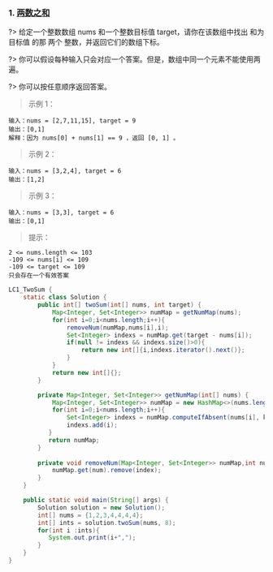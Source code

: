 ### 1. [ 两数之和](https://leetcode-cn.com/problems/two-sum)

?> 给定一个整数数组 nums 和一个整数目标值 target，请你在该数组中找出 和为目标值 的那 两个 整数，并返回它们的数组下标。

?> 你可以假设每种输入只会对应一个答案。但是，数组中同一个元素不能使用两遍。

?> 你可以按任意顺序返回答案。



> 示例 1：

```
输入：nums = [2,7,11,15], target = 9
输出：[0,1]
解释：因为 nums[0] + nums[1] == 9 ，返回 [0, 1] 。
```



> 示例 2：

```
输入：nums = [3,2,4], target = 6
输出：[1,2]
```


> 示例 3：

```
输入：nums = [3,3], target = 6
输出：[0,1]
```


> 提示：

```
2 <= nums.length <= 103
-109 <= nums[i] <= 109
-109 <= target <= 109
只会存在一个有效答案
```

```java
LC1_TwoSum {
    static class Solution {
        public int[] twoSum(int[] nums, int target) {
            Map<Integer, Set<Integer>> numMap = getNumMap(nums);
            for(int i=0;i<nums.length;i++){
                removeNum(numMap,nums[i],i);
                Set<Integer> indexs = numMap.get(target - nums[i]);
                if(null != indexs && indexs.size()>0){
                    return new int[]{i,indexs.iterator().next()};
                }
            }
            return new int[]{};
        }

        private Map<Integer, Set<Integer>> getNumMap(int[] nums) {
            Map<Integer, Set<Integer>> numMap = new HashMap<>(nums.length);
            for(int i=0;i<nums.length;i++){
                Set<Integer> indexs = numMap.computeIfAbsent(nums[i], k -> new HashSet<>());
                indexs.add(i);
           }
           return numMap;
        }
    
        private void removeNum(Map<Integer, Set<Integer>> numMap,int num,int index){
            numMap.get(num).remove(index);
        }
    }

    public static void main(String[] args) {
        Solution solution = new Solution();
        int[] nums = {1,2,3,4,4,4,4};
        int[] ints = solution.twoSum(nums, 8);
        for(int i :ints){
           System.out.print(i+",");
        }
    }
}
```
